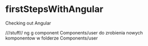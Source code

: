# firstStepsWithAngular
Checking out Angular 


///stuff//
ng g component Components/user do zrobienia nowych komponentow w folderze Components/user
